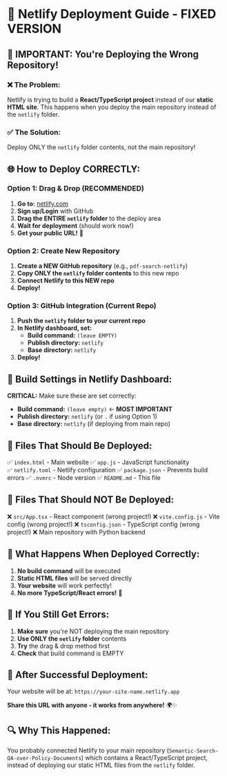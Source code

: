 # 🚀 **Netlify Deployment Guide - FIXED VERSION**

## 🚨 **IMPORTANT: You're Deploying the Wrong Repository!**

### **❌ The Problem:**
Netlify is trying to build a **React/TypeScript project** instead of our **static HTML site**.
This happens when you deploy the main repository instead of the `netlify` folder.

### **✅ The Solution:**
Deploy ONLY the `netlify` folder contents, not the main repository!

## 🌐 **How to Deploy CORRECTLY:**

### **Option 1: Drag & Drop (RECOMMENDED)**
1. **Go to:** [netlify.com](https://netlify.com)
2. **Sign up/Login** with GitHub
3. **Drag the ENTIRE `netlify` folder** to the deploy area
4. **Wait for deployment** (should work now!)
5. **Get your public URL!** 🎉

### **Option 2: Create New Repository**
1. **Create a NEW GitHub repository** (e.g., `pdf-search-netlify`)
2. **Copy ONLY the `netlify` folder contents** to this new repo
3. **Connect Netlify to this NEW repo**
4. **Deploy!**

### **Option 3: GitHub Integration (Current Repo)**
1. **Push the `netlify` folder to your current repo**
2. **In Netlify dashboard, set:**
   - **Build command:** `(leave EMPTY)`
   - **Publish directory:** `netlify`
   - **Base directory:** `netlify`
3. **Deploy!**

## 🔧 **Build Settings in Netlify Dashboard:**
**CRITICAL:** Make sure these are set correctly:
- **Build command:** `(leave empty)` ← **MOST IMPORTANT**
- **Publish directory:** `netlify` (or `.` if using Option 1)
- **Base directory:** `netlify` (if deploying from main repo)

## 📁 **Files That Should Be Deployed:**
✅ `index.html` - Main website
✅ `app.js` - JavaScript functionality  
✅ `netlify.toml` - Netlify configuration
✅ `package.json` - Prevents build errors
✅ `.nvmrc` - Node version
✅ `README.md` - This file

## 🚨 **Files That Should NOT Be Deployed:**
❌ `src/App.tsx` - React component (wrong project!)
❌ `vite.config.js` - Vite config (wrong project!)
❌ `tsconfig.json` - TypeScript config (wrong project!)
❌ Main repository with Python backend

## 🎯 **What Happens When Deployed Correctly:**
1. **No build command** will be executed
2. **Static HTML files** will be served directly
3. **Your website** will work perfectly!
4. **No more TypeScript/React errors!** 🎉

## 🚨 **If You Still Get Errors:**
1. **Make sure** you're NOT deploying the main repository
2. **Use ONLY the `netlify` folder** contents
3. **Try** the drag & drop method first
4. **Check** that build command is EMPTY

## 🌟 **After Successful Deployment:**
Your website will be at: `https://your-site-name.netlify.app`

**Share this URL with anyone - it works from anywhere!** 🌍✨

## 🔍 **Why This Happened:**
You probably connected Netlify to your main repository (`Semantic-Search-QA-over-Policy-Documents`) which contains a React/TypeScript project, instead of deploying our static HTML files from the `netlify` folder.
